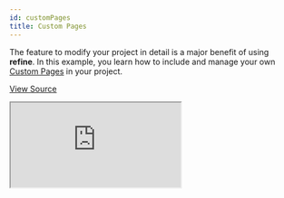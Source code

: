 ```yaml
---
id: customPages
title: Custom Pages
---
```


The feature to modify your project in detail is a major benefit of using **refine**. In this example, you learn how to include and manage your own [Custom Pages](/docs/guides-and-concepts/custom-pages/) in your project.

[View Source](https://github.com/pankod/refine/tree/master/examples/customPages)

<iframe src="https://codesandbox.io/embed/github/pankod/refine/tree/master/examples/customPages?autoresize=1&fontsize=14&theme=dark&view=preview"
    style={{width: "100%", height:"80vh", border: "0px", borderRadius: "8px", overflow:"hidden"}}
    title="custom-pages-example"
    allow="accelerometer; ambient-light-sensor; camera; encrypted-media; geolocation; gyroscope; hid; microphone; midi; payment; usb; vr; xr-spatial-tracking"
    sandbox="allow-forms allow-modals allow-popups allow-presentation allow-same-origin allow-scripts"
></iframe>
